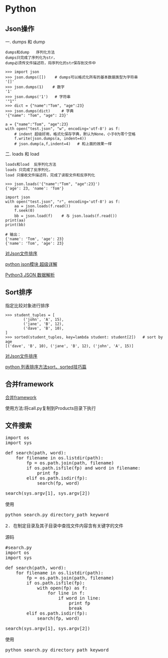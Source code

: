 # Python


## Json操作

一. dumps 和 dump

    dumps和dump   序列化方法
    dumps只完成了序列化为str，
    dump必须传文件描述符，将序列化的str保存到文件中

```
>>> import json
>>> json.dumps([])    # dumps可以格式化所有的基本数据类型为字符串
'[]'
>>> json.dumps(1)    # 数字
'1'
>>> json.dumps('1')   # 字符串
'"1"'
>>> dict = {"name":"Tom", "age":23}  
>>> json.dumps(dict)     # 字典
'{"name": "Tom", "age": 23}'
```

```
a = {"name":"Tom", "age":23}
with open("test.json", "w", encoding='utf-8') as f:
    # indent 超级好用，格式化保存字典，默认为None，小于0为零个空格
    f.write(json.dumps(a, indent=4))
    # json.dump(a,f,indent=4)   # 和上面的效果一样
```

二. loads 和 load 

    loads和load  反序列化方法
    loads 只完成了反序列化，
    load 只接收文件描述符，完成了读取文件和反序列化

```
>>> json.loads('{"name":"Tom", "age":23}')
{'age': 23, 'name': 'Tom'}
```

```
import json
with open("test.json", "r", encoding='utf-8') as f:
    aa = json.loads(f.read())
    f.seek(0)
    bb = json.load(f)    # 与 json.loads(f.read())
print(aa)
print(bb)

# 输出：
{'name': 'Tom', 'age': 23}
{'name': 'Tom', 'age': 23}
```

[对Json文件排序](code/SortScratchSpriteJson.py)

[python json模块 超级详解](https://www.cnblogs.com/tjuyuan/p/6795860.html)

[Python3 JSON 数据解析](http://www.runoob.com/python3/python3-json.html)

## Sort排序

指定比较对象进行排序
```
>>> student_tuples = [
        ('john', 'A', 15),
        ('jane', 'B', 12),
        ('dave', 'B', 10),
]
>>> sorted(student_tuples, key=lambda student: student[2])   # sort by age
[('dave', 'B', 10), ('jane', 'B', 12), ('john', 'A', 15)]
```

[对Json文件排序](code/SortScratchSpriteJson.py)

[python 列表排序方法sort、sorted技巧篇](http://www.cnblogs.com/whaben/p/6495702.html)

## 合并framework

[合并framework](code/call.py)

使用方法:将call.py复制到Products目录下执行


## 文件搜索
<pre>
import os
import sys

def search(path, word):
    for filename in os.listdir(path):
        fp = os.path.join(path, filename)
        if os.path.isfile(fp) and word in filename:
            print fp
        elif os.path.isdir(fp):
            search(fp, word)

search(sys.argv[1], sys.argv[2])

使用

python search.py directory_path keyword

2. 在制定目录及其子目录中查找文件内容含有关键字的文件

源码

#search.py
import os
import sys

def search(path, word):
    for filename in os.listdir(path):
        fp = os.path.join(path, filename)
        if os.path.isfile(fp):
            with open(fp) as f:
                for line in f:
                    if word in line:
                        print fp
                        break
        elif os.path.isdir(fp):
            search(fp, word)

search(sys.argv[1], sys.argv[2])

使用

python search.py directory_path keyword
</pre>